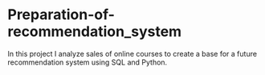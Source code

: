 # Preparation-of-recommendation_system
In this project I analyze sales of online courses to create a base for a future recommendation system using SQL and Python.
